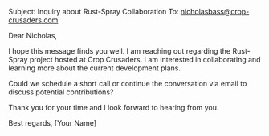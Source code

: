 Subject: Inquiry about Rust-Spray Collaboration
To: nicholasbass@crop-crusaders.com

Dear Nicholas,

I hope this message finds you well. I am reaching out regarding the Rust-Spray project hosted at Crop Crusaders. I am interested in collaborating and learning more about the current development plans.

Could we schedule a short call or continue the conversation via email to discuss potential contributions?

Thank you for your time and I look forward to hearing from you.

Best regards,
[Your Name]
